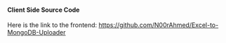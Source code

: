 #### Client Side Source Code
Here is the link to the frontend: https://github.com/N00rAhmed/Excel-to-MongoDB-Uploader
